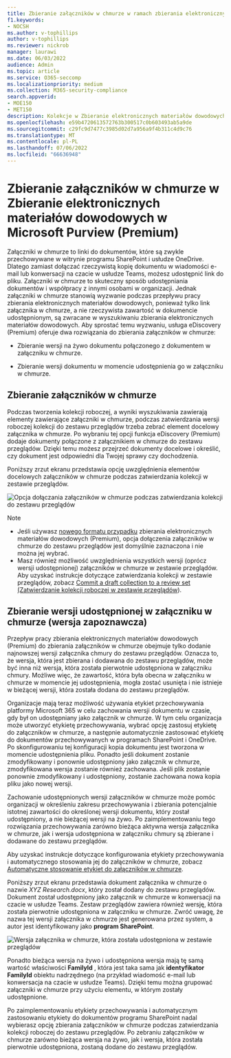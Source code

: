 ```yaml
---
title: Zbieranie załączników w chmurze w ramach zbierania elektronicznych materiałów dowodowych (Premium)
f1.keywords:
- NOCSH
ms.author: v-tophillips
author: v-tophillips
ms.reviewer: nickrob
manager: laurawi
ms.date: 06/03/2022
audience: Admin
ms.topic: article
ms.service: O365-seccomp
ms.localizationpriority: medium
ms.collection: M365-security-compliance
search.appverid:
- MOE150
- MET150
description: Kolekcje w Zbieranie elektronicznych materiałów dowodowych w Microsoft Purview (Premium) umożliwiają zbieranie załączników w chmurze do przeglądu w badaniu lub przypadku.
ms.openlocfilehash: e59b4720613572763b300517c0b603493ab5a9de
ms.sourcegitcommit: c29fc9d7477c3985d02d7a956a9f4b311c4d9c76
ms.translationtype: MT
ms.contentlocale: pl-PL
ms.lasthandoff: 07/06/2022
ms.locfileid: "66636948"
---
```

# <a name="collect-cloud-attachments-in-microsoft-purview-ediscovery-premium"></a>Zbieranie załączników w chmurze w Zbieranie elektronicznych materiałów dowodowych w Microsoft Purview (Premium)

Załączniki w chmurze to linki do dokumentów, które są zwykle przechowywane w witrynie programu SharePoint i usłudze OneDrive. Dlatego zamiast dołączać rzeczywistą kopię dokumentu w wiadomości e-mail lub konwersacji na czacie w usłudze Teams, możesz udostępnić link do pliku. Załączniki w chmurze to skuteczny sposób udostępniania dokumentów i współpracy z innymi osobami w organizacji. Jednak załączniki w chmurze stanowią wyzwanie podczas przepływu pracy zbierania elektronicznych materiałów dowodowych, ponieważ tylko link załącznika w chmurze, a nie rzeczywista zawartość w dokumencie udostępnionym, są zwracane w wyszukiwaniu zbierania elektronicznych materiałów dowodowych. Aby sprostać temu wyzwaniu, usługa eDiscovery (Premium) oferuje dwa rozwiązania do zbierania załączników w chmurze:  

- Zbieranie wersji na żywo dokumentu połączonego z dokumentem w załączniku w chmurze.

- Zbieranie wersji dokumentu w momencie udostępnienia go w załączniku w chmurze.

## <a name="collecting-cloud-attachments"></a>Zbieranie załączników w chmurze

Podczas tworzenia kolekcji roboczej, a wyniki wyszukiwania zawierają elementy zawierające załączniki w chmurze, podczas zatwierdzania wersji roboczej kolekcji do zestawu przeglądów trzeba zebrać element docelowy załącznika w chmurze. Po wybraniu tej opcji funkcja eDiscovery (Premium) dodaje dokumenty połączone z załącznikiem w chmurze do zestawu przeglądów. Dzięki temu możesz przejrzeć dokumenty docelowe i określić, czy dokument jest odpowiedni dla Twojej sprawy czy dochodzenia.

Poniższy zrzut ekranu przedstawia opcję uwzględnienia elementów docelowych załączników w chmurze podczas zatwierdzania kolekcji w zestawie przeglądów.

![Opcja dołączania załączników w chmurze podczas zatwierdzania kolekcji do zestawu przeglądów](../media/CollectCloudAttachments1.png)

> [!NOTE]
>- Jeśli używasz [nowego formatu przypadku](advanced-ediscovery-new-case-format.md) zbierania elektronicznych materiałów dowodowych (Premium), opcja dołączenia załączników w chmurze do zestawu przeglądów jest domyślnie zaznaczona i nie można jej wybrać.<br/>
>- Masz również możliwość uwzględnienia wszystkich wersji (oprócz wersji udostępnionej) załączników w chmurze w zestawie przeglądów.  
Aby uzyskać instrukcje dotyczące zatwierdzania kolekcji w zestawie przeglądów, zobacz [Commit a draft collection to a review set (Zatwierdzanie kolekcji roboczej w zestawie przeglądów](commit-draft-collection.md)).

## <a name="collecting-the-version-shared-in-a-cloud-attachment-preview"></a>Zbieranie wersji udostępnionej w załączniku w chmurze (wersja zapoznawcza)

Przepływ pracy zbierania elektronicznych materiałów dowodowych (Premium) do zbierania załączników w chmurze obejmuje tylko dodanie najnowszej wersji załącznika chmury do zestawu przeglądów. Oznacza to, że wersja, która jest zbierana i dodawana do zestawu przeglądów, może być inna niż wersja, która została pierwotnie udostępniona w załączniku chmury. Możliwe więc, że zawartość, która była obecna w załączniku w chmurze w momencie jej udostępnienia, mogła zostać usunięta i nie istnieje w bieżącej wersji, która została dodana do zestawu przeglądów.

Organizacje mają teraz możliwość używania etykiet przechowywania platformy Microsoft 365 w celu zachowania wersji dokumentu w czasie, gdy był on udostępniany jako załącznik w chmurze. W tym celu organizacja może utworzyć etykietę przechowywania, wybrać opcję zastosuj etykietę do załączników w chmurze, a następnie automatycznie zastosować etykietę do dokumentów przechowywanych w programach SharePoint i OneDrive. Po skonfigurowaniu tej konfiguracji kopia dokumentu jest tworzona w momencie udostępnienia pliku. Ponadto jeśli dokument zostanie zmodyfikowany i ponownie udostępniony jako załącznik w chmurze, zmodyfikowana wersja zostanie również zachowana. Jeśli plik zostanie ponownie zmodyfikowany i udostępniony, zostanie zachowana nowa kopia pliku jako nowej wersji.

Zachowanie udostępnionych wersji załączników w chmurze może pomóc organizacji w określeniu zakresu przechowywania i zbierania potencjalnie istotnej zawartości do określonej wersji dokumentu, który został udostępniony, a nie bieżącej wersji na żywo. Po zaimplementowaniu tego rozwiązania przechowywania zarówno bieżąca aktywna wersja załącznika w chmurze, jak i wersja udostępniona w załączniku chmury są zbierane i dodawane do zestawu przeglądów.

Aby uzyskać instrukcje dotyczące konfigurowania etykiety przechowywania i automatycznego stosowania jej do załączników w chmurze, zobacz [Automatyczne stosowanie etykiet do załączników w chmurze](apply-retention-labels-automatically.md#auto-apply-labels-to-cloud-attachments).

Poniższy zrzut ekranu przedstawia dokument załącznika w chmurze o nazwie *XYZ Research.docx*, który został dodany do zestawu przeglądów. Dokument został udostępniony jako załącznik w chmurze w konwersacji na czacie w usłudze Teams. Zestaw przeglądów zawiera również wersję, która została pierwotnie udostępniona w załączniku w chmurze. Zwróć uwagę, że nazwa tej wersji załącznika w chmurze jest generowana przez system, a autor jest identyfikowany jako **program SharePoint**.

![Wersja załącznika w chmurze, która została udostępniona w zestawie przeglądów](../media/CollectCloudAttachments2.png)

Ponadto bieżąca wersja na żywo i udostępniona wersja mają tę samą wartość właściwości **FamilyId** , która jest taka sama jak **identyfikator FamilyId** obiektu nadrzędnego (na przykład wiadomość e-mail lub konwersacja na czacie w usłudze Teams). Dzięki temu można grupować załączniki w chmurze przy użyciu elementu, w którym zostały udostępnione.

Po zaimplementowaniu etykiety przechowywania i automatycznym zastosowaniu etykiety do dokumentów programu SharePoint nadal wybierasz opcję zbierania załączników w chmurze podczas zatwierdzania kolekcji roboczej do zestawu przeglądów. Po zebraniu załączników w chmurze zarówno bieżąca wersja na żywo, jak i wersja, która została pierwotnie udostępniona, zostaną dodane do zestawu przeglądów.

